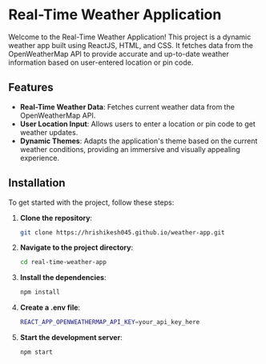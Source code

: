 # Real-Time Weather Application

Welcome to the Real-Time Weather Application! This project is a dynamic weather app built using ReactJS, HTML, and CSS. It fetches data from the OpenWeatherMap API to provide accurate and up-to-date weather information based on user-entered location or pin code.

## Features

- **Real-Time Weather Data**: Fetches current weather data from the OpenWeatherMap API.
- **User Location Input**: Allows users to enter a location or pin code to get weather updates.
- **Dynamic Themes**: Adapts the application's theme based on the current weather conditions, providing an immersive and visually appealing experience.

## Installation

To get started with the project, follow these steps:

1. **Clone the repository**:

   ```bash
   git clone https://hrishikesh045.github.io/weather-app.git
   
2. **Navigate to the project directory**:

   ```bash
   cd real-time-weather-app
   
3. **Install the dependencies**:

   ```bash
   npm install
   
4. **Create a .env file**:

   ```bash
   REACT_APP_OPENWEATHERMAP_API_KEY=your_api_key_here
   
5. **Start the development server**:

   ```bash
   npm start

